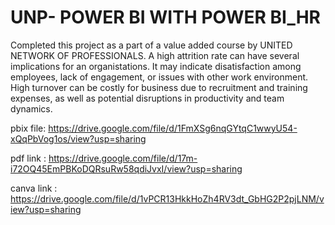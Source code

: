 # UNP- POWER BI WITH POWER BI_HR
Completed this project as a part of a value added course by UNITED NETWORK OF PROFESSIONALS. A high attrition rate can have several implications for an organistations. It may indicate disatisfaction among employees, lack of engagement, or issues with other work environment. High turnover can be costly for business due to recruitment and training expenses, as well as potential disruptions in productivity and team dynamics. 

pbix file: https://drive.google.com/file/d/1FmXSg6nqGYtqC1wwyU54-xQqPbVog1os/view?usp=sharing

pdf link : https://drive.google.com/file/d/17m-i72OQ45EmPBKoDQRsuRw58qdiJvxI/view?usp=sharing

canva link : https://drive.google.com/file/d/1vPCR13HkkHoZh4RV3dt_GbHG2P2pjLNM/view?usp=sharing
